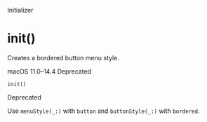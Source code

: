 Initializer

# init()

Creates a bordered button menu style.

macOS 11.0–14.4  Deprecated

    
    
    init()

Deprecated

Use `menuStyle(_:)` with `button` and `buttonStyle(_:)` with `bordered`.

